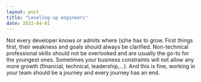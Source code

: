 ```yaml
---
layout: post
title: "Leveling-up engineers"
date: 2022-04-01
---
```


Not every developer knows or admits where (s)he has to grow.
First things first, their weakness and goals should always be clarified.
Non-technical professional skills should not be overlooked and are usually the go-to for the youngest ones. 
Sometimes your business constraints will not allow any more growth (financial, technical, leadership,...). And this is fine, working in your team should be a journey and every journey has an end.